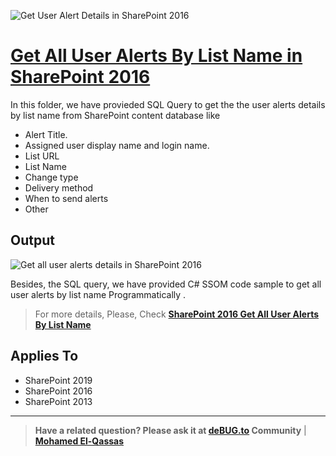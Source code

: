 ![Get User Alert Details in SharePoint 2016](https://user-images.githubusercontent.com/49816567/100623370-1eeb0700-3333-11eb-98b6-b8e447c34666.png)


# [Get All User Alerts By List Name in SharePoint 2016](https://debug.to/890/power-bi-measure-based-on-slicer)

In this folder, we have provieded SQL Query to get the the user alerts details by list name from SharePoint content database like
- Alert Title.
- Assigned user display name and login name.
- List URL
- List Name
- Change type
- Delivery method
- When to send alerts
- Other

## Output

![Get all user alerts details in SharePoint 2016](https://user-images.githubusercontent.com/49816567/100624082-09c2a800-3334-11eb-91b9-41b638ee0722.png)

Besides, the SQL query, we have provided C# SSOM code sample to get all user alerts by list name Programmatically .

  
> For more details, Please, Check **[SharePoint 2016 Get All User Alerts By List Name](https://spgeeks.devoworx.com/sharepoint-2016-get-all-user-alerts)**

## Applies To

- SharePoint 2019
- SharePoint 2016
- SharePoint 2013

--------------
> **Have a related question? Please ask it at [deBUG.to](https://deBUG.to) Community** | **[Mohamed El-Qassas](https://devoworx.com)**
